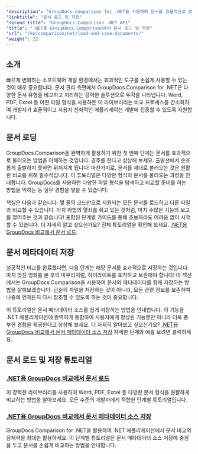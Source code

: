 ```yaml
---
"description": "GroupDocs.Comparison for .NET을 사용하여 문서를 효율적으로 로드하고 저장하는 방법에 대한 단계별 튜토리얼을 확인해 보세요. 문서 비교를 간소화하려는 개발자에게 적합합니다."
"linktitle": "문서 로드 및 저장"
"second_title": "GroupDocs.Comparison .NET API"
"title": ".NET용 GroupDocs.Comparison에서 문서 로드 및 저장"
"url": "/ko/comparison/net/load-and-save-documents/"
"weight": 22
---
```


## 소개

빠르게 변화하는 소프트웨어 개발 환경에서는 효과적인 도구를 손쉽게 사용할 수 있는 것이 매우 중요합니다. 문서 관리 측면에서 GroupDocs.Comparison for .NET은 다양한 문서 유형을 비교하고 처리하는 강력한 솔루션으로 두각을 나타냅니다. Word, PDF, Excel 등 어떤 파일 형식을 사용하든 이 라이브러리는 비교 프로세스를 간소화하여 개발자가 효율적이고 사용자 친화적인 애플리케이션 개발에 집중할 수 있도록 지원합니다.

## 문서 로딩

GroupDocs.Comparison을 완벽하게 활용하기 위한 첫 번째 단계는 문서를 효과적으로 불러오는 방법을 이해하는 것입니다. 경주를 한다고 상상해 보세요. 출발선에서 순조롭게 출발하지 못하면 뒤처지게 됩니다! 마찬가지로, 문서를 제대로 불러오는 것은 원활한 비교를 위해 필수적입니다. 이 튜토리얼은 다양한 형식의 문서를 불러오는 과정을 안내합니다. GroupDocs를 사용하면 다양한 파일 형식을 탐색하고 비교할 준비를 하는 방법을 익히는 등 실무 경험을 쌓을 수 있습니다.

핵심은 다음과 같습니다. 몇 줄의 코드만으로 지원되는 모든 문서를 로드하고 다른 파일과 비교할 수 있습니다. 마치 마법의 열쇠를 쥐고 있는 것처럼, 마치 수많은 기능의 보고를 열어주는 것과 같습니다! 포함된 단계별 가이드를 통해 초보자라도 어려움 없이 시작할 수 있습니다. 더 자세히 알고 싶으신가요? 전체 튜토리얼을 확인해 보세요. [.NET용 GroupDocs 비교에서 문서 로드](./load-documents/).

## 문서 메타데이터 저장

성공적인 비교를 완료했다면, 다음 단계는 해당 문서를 효과적으로 저장하는 것입니다. 마치 멋진 영화를 본 후의 마무리처럼, 하이라이트를 포착하고 보관해야 합니다! 이 섹션에서는 GroupDocs.Comparison을 사용하여 문서와 메타데이터를 함께 저장하는 방법을 살펴보겠습니다. 단순히 파일을 저장하는 것이 아니라, 모든 관련 정보를 보존하여 나중에 언제든지 다시 참조할 수 있도록 하는 것이 중요합니다.

이 튜토리얼은 문서 메타데이터 소스를 쉽게 저장하는 방법을 안내합니다. 이 기능을 .NET 애플리케이션에 완벽하게 통합하여 사용자에게 향상된 기능뿐만 아니라 더욱 풍부한 경험을 제공한다고 상상해 보세요. 더 자세히 알아보고 싶으신가요? [.NET용 GroupDocs 비교에서 문서 메타데이터 소스 저장](./save-documents-metadata-source/) 자세한 단계와 예를 보려면 클릭하세요.

## 문서 로드 및 저장 튜토리얼
### [.NET용 GroupDocs 비교에서 문서 로드](./load-documents/)
이 강력한 라이브러리를 사용하여 Word, PDF, Excel 등 다양한 문서 형식을 원활하게 비교하는 방법을 알아보세요. 모든 수준의 개발자에게 적합한 단계별 튜토리얼입니다.
### [.NET용 GroupDocs 비교에서 문서 메타데이터 소스 저장](./save-documents-metadata-source/)
GroupDocs Comparison for .NET을 활용하여 .NET 애플리케이션에서 문서 비교의 잠재력을 최대한 활용하세요. 이 단계별 튜토리얼은 문서 메타데이터 소스 저장에 중점을 두고 문서를 손쉽게 비교하는 방법을 안내합니다.